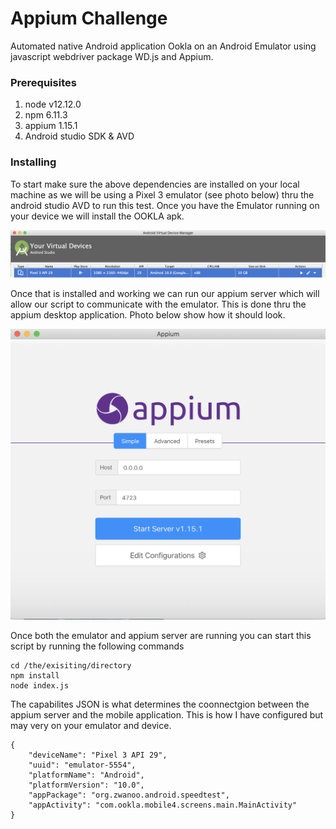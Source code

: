 # Appium Challenge 

 Automated native Android application Ookla on an Android Emulator using javascript webdriver package WD.js and Appium.


### Prerequisites

1. node v12.12.0
2. npm 6.11.3
3. appium 1.15.1
4. Android studio SDK & AVD


### Installing

To start make sure the above dependencies are installed on your local machine as we will be using a Pixel 3 emulator (see photo below) thru the android studio AVD to run this test. Once you have the Emulator running on your device we will install the OOKLA apk. 

![Image of AVD](avd.png)

Once that is installed and working we can run our appium server which will allow our script to communicate with the emulator. This is done thru the appium desktop application. Photo below show how it should look.

![Image of Appium](appium.png)

Once both the emulator and appium server are running you can start this script by running the following commands

```
cd /the/exisiting/directory
npm install
node index.js
```

The capabilites JSON is what determines the coonnectgion between the appium server and the mobile application. This is how I have configured but may very on your emulator and device. 

```
{ 
    "deviceName": "Pixel 3 API 29", 
    "uuid": "emulator-5554", 
    "platformName": "Android", 
    "platformVersion": "10.0", 
    "appPackage": "org.zwanoo.android.speedtest", 
    "appActivity": "com.ookla.mobile4.screens.main.MainActivity" 
}

```






